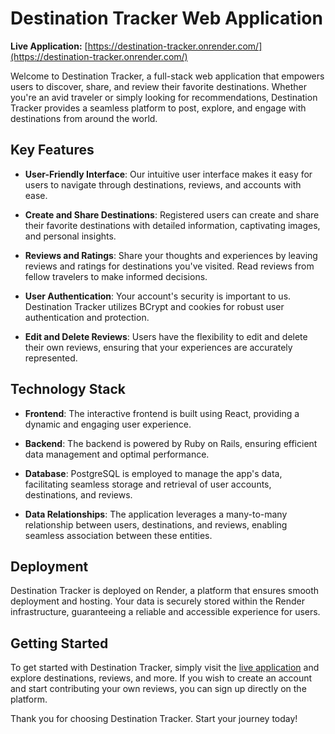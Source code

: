# Destination Tracker Web Application

**Live Application:** [https://destination-tracker.onrender.com/](https://destination-tracker.onrender.com/)

Welcome to Destination Tracker, a full-stack web application that empowers users to discover, share, and review their favorite destinations. Whether you're an avid traveler or simply looking for recommendations, Destination Tracker provides a seamless platform to post, explore, and engage with destinations from around the world.

## Key Features

- **User-Friendly Interface**: Our intuitive user interface makes it easy for users to navigate through destinations, reviews, and accounts with ease.

- **Create and Share Destinations**: Registered users can create and share their favorite destinations with detailed information, captivating images, and personal insights.

- **Reviews and Ratings**: Share your thoughts and experiences by leaving reviews and ratings for destinations you've visited. Read reviews from fellow travelers to make informed decisions.

- **User Authentication**: Your account's security is important to us. Destination Tracker utilizes BCrypt and cookies for robust user authentication and protection.

- **Edit and Delete Reviews**: Users have the flexibility to edit and delete their own reviews, ensuring that your experiences are accurately represented.

## Technology Stack

- **Frontend**: The interactive frontend is built using React, providing a dynamic and engaging user experience.

- **Backend**: The backend is powered by Ruby on Rails, ensuring efficient data management and optimal performance.

- **Database**: PostgreSQL is employed to manage the app's data, facilitating seamless storage and retrieval of user accounts, destinations, and reviews.

- **Data Relationships**: The application leverages a many-to-many relationship between users, destinations, and reviews, enabling seamless association between these entities.

## Deployment

Destination Tracker is deployed on Render, a platform that ensures smooth deployment and hosting. Your data is securely stored within the Render infrastructure, guaranteeing a reliable and accessible experience for users.

## Getting Started

To get started with Destination Tracker, simply visit the [live application](https://destination-tracker.onrender.com/) and explore destinations, reviews, and more. If you wish to create an account and start contributing your own reviews, you can sign up directly on the platform.

Thank you for choosing Destination Tracker. Start your journey today!